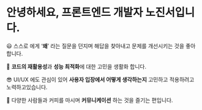 # 안녕하세요, 프론트엔드 개발자 **노진서**입니다.

😃 스스로 에게 ‘**왜**’ 라는 질문을 던지며 해답을 찾아내고 문제를 개선시키는 것을 좋아합니다. 

🤗 **코드의 재활용성**과 **성능 최적화**에 대한 고민을 생활화 합니다.

😎 UI/UX 에도 관심이 있어 **사용자 입장에서 어떻게 생각하는지** 고민하고 적용하려고 노력하고있습니다. 

🥳 다양한 사람들과 커피를 마시며 **커뮤니케이션** 하는 것을 즐기는 편입니다.

<br/>
<br/>


